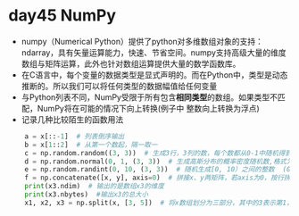 # day45 NumPy
* numpy（Numerical Python）提供了python对多维数组对象的支持：ndarray，具有矢量运算能力，快速、节省空间。numpy支持高级大量的维度数组与矩阵运算，此外也针对数组运算提供大量的数学函数库。            
* 在C语言中，每个变量的数据类型是显式声明的。而在Python中，类型是动态推断的。所以我们可以将任何类型的数据幅值给任何变量   
* 与Python列表不同，NumPy受限于所有包含**相同类型**的数组。如果类型不匹配，NumPy将在可能的情况下向上转换(例子中 整数向上转换为浮点)
* 记录几种比较陌生的函数用法
```python
    a = x[::-1]  # 列表倒序输出 
    b = x[1::2]  # 从第一个数起，隔一取一  
    c = np.random.random((3, 3))  # 生成3行，3列的数，每个数都从0-1中随机得到  
    d = np.random.normal(0, 1, (3, 3))  # 生成高斯分布的概率密度随机数,格式为(均值，标准差，形状)    
    e = np.random.randint(0, 10, (3, 3))  # 随机生成[0, 10）之间的整数  (0. 10)控制随机地范围   
    f = np.concatenate([x, y], axis=0)  # 拼接x、y两矩阵，若axis为0，按行拼接，若为1，按列拼接   
    print(x3.ndim)  # 输出的是数组x3的维度     
    print(x3.nbytes)  #输出x3的总大小    
    x1, x2, x3 = np.split(x, [3, 5])  # 将x数组划分为三部分，其中的3表示第1，2段划分位置，5表示第2，3段划分位置,且前开后闭
    
```

